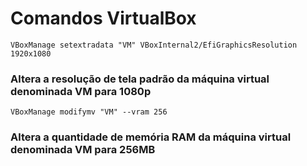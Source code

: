 # Comandos VirtualBox

```VBoxManage setextradata "VM" VBoxInternal2/EfiGraphicsResolution 1920x1080```
### Altera a resolução de tela padrão da máquina virtual denominada VM para 1080p

```VBoxManage modifymv "VM" --vram 256```
### Altera a quantidade de memória RAM da máquina virtual denominada VM para 256MB